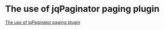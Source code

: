# The use of jqPaginator paging plugin
[The use of jqPaginator paging plugin](https://aiwithcloud.com/2022/09/19/the_use_of_jqpaginator_paging_plugin/)